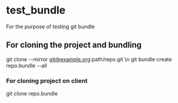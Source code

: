 # test_bundle
For the purpose of testing git bundle


## For cloning the project and bundling
git clone --mirror git@example.org:path/repo.git \n
git bundle create repo.bundle --all


### For cloning project on client
git clone repo.bundle
